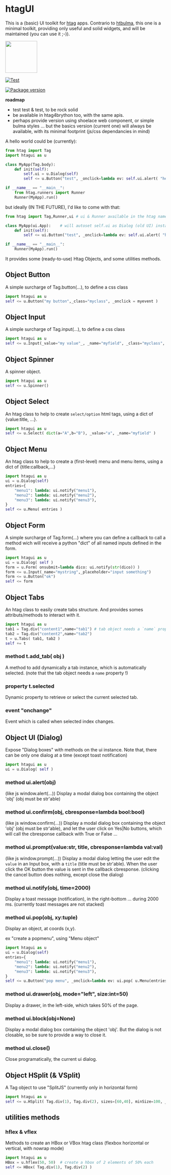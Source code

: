 # htagUI

This is a (basic) UI toolkit for [htag](https://github.com/manatlan/htag) apps. Contrario to [htbulma](https://github.com/manatlan/htbulma), this one is a minimal toolkit, providing only useful and solid widgets, and will be maintained (you can use it ;-)).

<img src="https://manatlan.github.io/htag/htag.png" width="100" height="100">

[![Test](https://github.com/manatlan/htagui/actions/workflows/on_commit_do_all_unittests.yml/badge.svg)](https://github.com/manatlan/htagui/actions/workflows/on_commit_do_all_unittests.yml)

<a href="https://pypi.org/project/htagui/">
    <img src="https://badge.fury.io/py/htagui.svg?x" alt="Package version">
</a>

**roadmap**

 - test test & test, to be rock solid
 - be available in htag4brython too, with the same apis.
 - perhaps provide version using shoelace web component, or simple bulma styles ... but the basics version (current one) will always be available, with its minimal footprint (js/css dependancies in mind)

A hello world could be (currently):

```python
from htag import Tag
import htagui as u

class MyApp(Tag.body):
    def init(self):
        self.ui = u.Dialog(self)
        self <= u.Button("test", _onclick=lambda ev: self.ui.alert( "hello" ) )

if __name__ == "__main__":
    from htag.runners import Runner
    Runner(MyApp).run()
```

but ideally (IN THE FUTURE), I'd like to come with that:

```python
from htag import Tag,Runner,ui # ui & Runner available in the htag namespace

class MyApp(ui.App):    # will autoset self.ui as Dialog (old UI) instancce
    def init(self):
        self <= ui.Button("test", _onclick=lambda ev: self.ui.alert( "hello" ) )

if __name__ == "__main__":
    Runner(MyApp).run()
```



It provides some (ready-to-use) Htag Objects, and some utilities methods.


## Object Button

A simple surcharge of Tag.button(...), to define a css class 

```python
import htagui as u
self <= u.Button("my button",_class="myclass", _onclick = myevent )
```

## Object Input

A simple surcharge of Tag.input(...), to define a css class 


```python
import htagui as u
self <= u.Input(_value="my value"_, _name="myfield", _class="myclass", _required=True )
```

## Object Spinner

A spinner object.

```python
import htagui as u
self <= u.Spinner()
```

## Object Select

An htag class to help to create `select/option` html tags, using a dict of {value:title, ...}.

```python
import htagui as u
self <= u.Select( dict(a="A",b="B"), _value="a", _name="myfield" )
```

## Object Menu

An htag class to help to create a (first-level) menu and menu items, using a dict of {title:callback,...}

```python
import htagui as u
ui = u.Dialog(self)
entries={
    "menu1": lambda: ui.notify("menu1"),
    "menu2": lambda: ui.notify("menu2"),
    "menu3": lambda: ui.notify("menu3"),
}  
self <= u.Menu( entries )
```


## Object Form

A simple surcharge of Tag.form(...) where you can define a callback to call a method wich will receive a python "dict" of all named inputs defined in the form.

```python
import htagui as u
ui = u.Dialog( self )
form = u.Form( onsubmit=lambda dico: ui.notify(str(dico)) )
form <= u.Input(_name="mystring",_placeholder="input something")
form <= u.Button("ok")
self <= form
```

## Object Tabs

An htag class to easily create tabs structure. And provides somes attributs/methods to interact with it.

```python
import htagui as u
tab1 = Tag.div("content1",name="tab1") # tab object needs a `name` property !
tab2 = Tag.div("content2",name="tab2")
t = u.Tabs( tab1, tab2 )
self += t
```

### method t.add_tab( obj )

A method to add dynamically a tab instance, which is automatically selected.
(note that the tab object needs a `name` property !)

### property t.selected

Dynamic property to retrieve or select the current selected tab.

### event "onchange"

Event which is called when selected index changes.

## Object UI (Dialog)

Expose "Dialog boxes" with methods on the ui instance.
Note that, there can be only one dialog at a time (except toast notification)

```python
import htagui as u
ui = u.Dialog( self )
```

### method ui.alert(obj)

(like js window.alert(...)) Display a modal dialog box containing the object 'obj' (obj must be str'able)

### method ui.confirm(obj, cbresponse=lambda bool:bool)

(like js window.confirm(...)) Display a modal dialog box containing the object 'obj' (obj must be str'able), and let the user click on Yes|No buttons, which will call the cbresponse callback with True or False ...

### method ui.prompt(value:str, title, cbresponse=lambda val:val)

(like js window.prompt(...)) Display a modal dialog letting the user edit the `value` in an Input box, with a `title` (title must be str'able). When the user click the OK button the value is sent in the callback cbresponse. (clicking the cancel button does nothing, except close the dialog)

### method ui.notify(obj, time=2000)

Display a toast message (notification), in the right-bottom ... during 2000 ms.
(currently toast messages are not stacked)

### method ui.pop(obj, xy:tuple)

Display an object, at coords (x,y).

ex "create a popmenu", using "Menu object"
```python
import htagui as u
ui = u.Dialog(self)
entries={
    "menu1": lambda: ui.notify("menu1"),
    "menu2": lambda: ui.notify("menu2"),
    "menu3": lambda: ui.notify("menu3"),
}  
self <= u.Button("pop menu", _onclick=lambda ev: ui.pop( u.Menu(entries) ,(ev.clientX,ev.clientY)) )
```

### method ui.drawer(obj, mode="left", size:int=50)

Display a drawer, in the left-side, which takes 50% of the page.

### method ui.block(obj=None)

Display a modal dialog box containing the object 'obj'. But the dialog is not closable, so be sure to provide a way to close it.

### method ui.close()

Close programatically, the current ui dialog.

## Object HSplit (& VSplit)

A Tag object to use "SplitJS" (currently only in horizontal form)

```python
import htagui as u
self <= u.HSplit( Tag.div(1), Tag.div(2), sizes=[60,40], minSize=100, _style="border:2px solid red;height:100px" )
```

## utilities methods

### hflex & vflex

Methods to create an HBox or VBox htag class (flexbox horizontal or vertical, with nowrap mode)

```python
import htagui as u
HBox = u.hflex(50, 50)  # create a hbox of 2 elements of 50% each
self <= HBox( Tag.div(1), Tag.div(2) )
```
